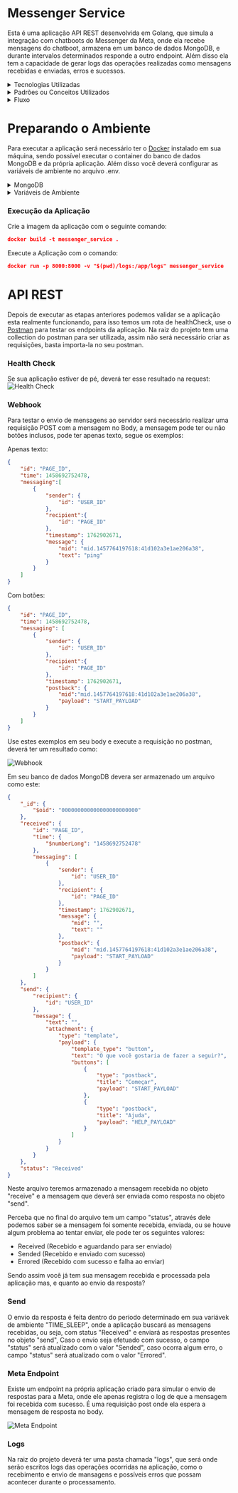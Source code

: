 # Messenger Service
Esta é uma aplicação API REST desenvolvida em Golang, que simula a integração com chatboots do Messenger da Meta, onde ela recebe mensagens do chatboot, armazena em um banco de dados MongoDB, e durante intervalos determinados responde a outro endpoint. Além disso ela tem a capacidade de gerar logs das operações realizadas como mensagens recebidas e enviadas, erros e sucessos.

<details>
    <summary>Tecnologias Utilizadas</summary>
    
- Golang

- MongoDB

- Docker
</details>

<details>
    <summary>Padrões ou Conceitos Utilizados</summary>
    
- Singleton
- Usecases
- Gateways
- Entities
- Clean Archtecture
- Clean Code
</details>

<details>
    <summary>Fluxo</summary>

![Arquitetura](./resources/arch.png)
</details>

# Preparando o Ambiente
Para executar a aplicação será necessário ter o [Docker](https://docs.docker.com/engine/install/) instalado em sua máquina, sendo possível executar o container do banco de dados MongoDB e da própria aplicação. Além disso você deverá configurar as variáveis de ambiente no arquivo .env.

<details>
    <summary>MongoDB</summary>

> Caso você tenha o banco de dados instalado diretamente em sua máquina pode ignorar esta etapa e somente configuras as variáveis de embiente necessárias para integrar a aplicação ao banco. Fique à vontade para seguir um caminho alternativo para utilizar o MongoDB.

Supondo que a essa altura já tenha instalado o Docker em seu ambiente, abra seu terminal e execute os comandos a seguir.

Baixe a imagem do MongoDB:
```json
docker pull mongo
```
Execute o MongoDB em um conteiner Docker:
```json
docker run -d --name mongodb_container -e MONGO_INITDB_ROOT_USERNAME=<seu usuário> -e MONGO_INITDB_ROOT_PASSWORD=<sua senha> -e MONGO_INITDB_DATABASE=<nome do banco> -p 27017:27017 mongo:latest
```
Pronto, MongoDB preparado para trabalhar!
</details>

<details>
    <summary>Variáveis de Ambiente</summary>

Nesta etapa será necessário que criar um arquivo .env na raiz do projeto ou renomear o arquivo .env.example, para preencher as informações esperadas pela aplicação, por exemplo:
```json
#porta da aplicação
PORT="8000"
#origens habilitadas
ALLOWED_ORIGINS="*"

#credenciais do banco
MONGO_USER="admin"
MONGO_PASSWORD="1234"
MONGO_PORT="27017"
MONGO_HOST="10.11.112.113"
MONGO_COLLECTION="messages"
MONGO_DATABASE="messenger_service"

#configurações do logger
LOGGER_DATE_FORMAT="02/01/2006 15:04:05"
LOGGER_FOLDER="logs"
LOGGER_EXTENSION="log"

#habilitar printar os logs no console
PRINT_ENABLED="true"

#caminho do arquivo de mock de respostas
MOCK_PATH_FILE="./internal/mock/singleton.json"

#período de envio de respostas (minutos)
TIME_TO_SLEEP="2"

#url da meta ou do endpoint presente nesta própria aplicação para receber as respostas
META_URL="http://10.11.112.113:8000/meta"
#token da meta caso faça essa integração
META_TOKEN="token"
```
</details>

### Execução da Aplicação
Crie a imagem da aplicação com o seguinte comando:
```json
docker build -t messenger_service .
```
Execute a Aplicação com o comando:
```json
docker run -p 8000:8000 -v "$(pwd)/logs:/app/logs" messenger_service
```

# API REST
Depois de executar as etapas anteriores podemos validar se a aplicação esta realmente funcionando, para isso temos um rota de healthCheck, use o [Postman](https://www.postman.com/downloads/) para testar os endpoints da aplicação. Na raiz do projeto tem uma collection do postman para ser utilizada, assim não será necessário criar as requisições, basta importa-la no seu postman.

### Health Check
Se sua aplicação estiver de pé, deverá ter esse resultado na request:
![Health Check](./resources/healtCheck.png)

### Webhook
Para testar o envio de mensagens ao servidor será necessário realizar uma requisição POST com a mensagem no Body, a mensagem pode ter ou não botões inclusos, pode ter apenas texto, segue os exemplos:

Apenas texto:
```json
{
    "id": "PAGE_ID",
    "time": 1458692752478,
    "messaging":[
        {
            "sender": {
                "id": "USER_ID"
            },
            "recipient":{
                "id": "PAGE_ID"
            },
            "timestamp": 1762902671,
            "message": {
                "mid": "mid.1457764197618:41d102a3e1ae206a38",
                "text": "ping"
            }
        }
    ]
}
```

Com botões:
```json
{
    "id": "PAGE_ID",
    "time": 1458692752478,
    "messaging": [
        {
            "sender": {
                "id": "USER_ID"
            },
            "recipient":{
                "id": "PAGE_ID"
            },
            "timestamp": 1762902671,
            "postback": {
                "mid":"mid.1457764197618:41d102a3e1ae206a38",
                "payload": "START_PAYLOAD"
            }
        }
    ]
}
```
Use estes exemplos em seu body e execute a requisição no postman, deverá ter um resultado como:

![Webhook](./resources/webhook.png)

Em seu banco de dados MongoDB devera ser armazenado um arquivo como este:
```json
{
    "_id": {
        "$oid": "000000000000000000000000"
    },
    "received": {
        "id": "PAGE_ID",
        "time": {
            "$numberLong": "1458692752478"
        },
        "messaging": [
            {
                "sender": {
                    "id": "USER_ID"
                },
                "recipient": {
                    "id": "PAGE_ID"
                },
                "timestamp": 1762902671,
                "message": {
                    "mid": "",
                    "text": ""
                },
                "postback": {
                    "mid": "mid.1457764197618:41d102a3e1ae206a38",
                    "payload": "START_PAYLOAD"
                }
            }
        ]
    },
    "send": {
        "recipient": {
            "id": "USER_ID"
        },
        "message": {
            "text": "",
            "attachment": {
                "type": "template",
                "payload": {
                    "template_type": "button",
                    "text": "O que você gostaria de fazer a seguir?",
                    "buttons": [
                        {
                            "type": "postback",
                            "title": "Começar",
                            "payload": "START_PAYLOAD"
                        },
                        {
                            "type": "postback",
                            "title": "Ajuda",
                            "payload": "HELP_PAYLOAD"
                        }
                    ]
                }
            }
        }
    },
    "status": "Received"
}
```
Neste arquivo teremos armazenado a mensagem recebida no objeto "receive" e a mensagem que deverá ser enviada como resposta no objeto "send".

Perceba que no final do arquivo tem um campo "status", através dele podemos saber se a mensagem foi somente recebida, enviada, ou se houve algum problema ao tentar enviar, ele pode ter os seguintes valores:

* Received (Recebido e aguardando para ser enviado)
* Sended (Recebido e enviado com sucesso)
* Errored (Recebido com sucesso e falha ao enviar)

Sendo assim você já tem sua mensagem recebida e processada pela aplicação mas, e quanto ao envio da resposta?

### Send
O envio da resposta é feita dentro do período determinado em sua variávek de ambiente "TIME_SLEEP", onde a aplicação buscará as mensagens recebidas, ou seja, com status "Received" e enviará as respostas presentes no objeto "send", Caso o envio seja efetuado com sucesso, o campo "status" será atualizado com o valor "Sended", caso ocorra algum erro, o campo "status" será atualizado com o valor "Errored".

### Meta Endpoint
Existe um endpoint na própria aplicação criado para simular o envio de respostas para a Meta, onde ele apenas registra o log de que a mensagem foi recebida com sucesso. É uma requisição post onde ela espera a mensagem de resposta no body.

![Meta Endpoint](./resources/meta.png)

### Logs
Na raiz do projeto deverá ter uma pasta chamada "logs", que será onde serão escritos logs das operações ocorridas na aplicação, como o recebimento e envio de mansagens e possíveis erros que possam acontecer durante o processamento.